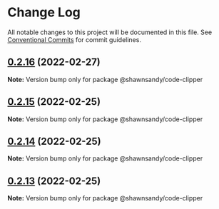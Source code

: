 # Change Log

All notable changes to this project will be documented in this file.
See [Conventional Commits](https://conventionalcommits.org) for commit guidelines.

## [0.2.16](https://github.com/shawn-sandy/ideas/compare/@shawnsandy/code-clipper@0.2.15...@shawnsandy/code-clipper@0.2.16) (2022-02-27)

**Note:** Version bump only for package @shawnsandy/code-clipper






## [0.2.15](https://github.com/shawn-sandy/ideas/compare/@shawnsandy/code-clipper@0.2.14...@shawnsandy/code-clipper@0.2.15) (2022-02-25)

**Note:** Version bump only for package @shawnsandy/code-clipper





## [0.2.14](https://github.com/shawn-sandy/ideas/compare/@shawnsandy/code-clipper@0.2.12...@shawnsandy/code-clipper@0.2.14) (2022-02-25)

**Note:** Version bump only for package @shawnsandy/code-clipper





## [0.2.13](https://github.com/shawn-sandy/ideas/compare/@shawnsandy/code-clipper@0.2.12...@shawnsandy/code-clipper@0.2.13) (2022-02-25)

**Note:** Version bump only for package @shawnsandy/code-clipper
